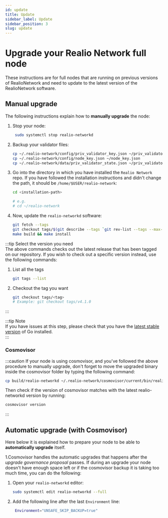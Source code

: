 ```yaml
---
id: update
title: Update
sidebar_label: Update
sidebar_position: 3
slug: update
---
```


# Upgrade your Realio Network full node
These instructions are for full nodes that are running on previous versions of RealioNetwork and need to update to the latest version of the RealioNetwork software.

## Manual upgrade
The following instructions explain how to **manually upgrade** the node:

1. Stop your node:  
   ```bash 
    sudo systemctl stop realio-networkd
   ```

2. Backup your validator files:
   ```bash 
   cp ~/.realio-network/config/priv_validator_key.json ~/priv_validator_key.json
   cp ~/.realio-network/config/node_key.json ~/node_key.json
   cp ~/.realio-network/data/priv_validator_state.json ~/priv_validator_state.json
   ```

3. Go into the directory in which you have installed the `Realio Network` repo. If you have followed
   the installation instructions and didn't change the path, it should be `/home/$USER/realio-network`:
    ```bash
    cd <installation-path> 

    # e.g.
    # cd ~/realio-network
    ```

4. Now, update the `realio-networkd` software:
    ```bash
    git fetch --tags
    git checkout tags/$(git describe --tags `git rev-list --tags --max-count=1`)
    make build && make install
    ```

:::tip Select the version you need  
The above commands checks out the latest release that has been tagged on our repository. If you wish to check out a specific version instead, use the following commands:

1. List all the tags
   ```bash
   git tags --list
   ```

2. Checkout the tag you want
   ```bash
   git checkout tags/<tag>
   # Example: git checkout tags/v4.1.0
   ```
:::

:::tip Note   
If you have issues at this step, please check that you have the [latest stable version](https://golang.org/dl/) of Go installed.  
:::

### Cosmovisor

:::caution
If your node is using cosmovisor, and you've followed the above procedure to manually upgrade, don't forget to move the upgraded binary inside the cosmovisor folder by typing the following command:

```bash
cp build/realio-networkd ~/.realio-network/cosmovisor/current/bin/realio-networkd
```

Then check if the version of cosmovisor matches with the latest realio-networkd version by running:
```bash
cosmovisor version
```
:::

## Automatic upgrade (with Cosmovisor)
Here below it is explained how to prepare your node to be able to **automatically upgrade** itself.

1.Cosmovisor handles the automatic upgrades that happens after the _upgrade governance proposal_ passes.
If during an upgrade your node doesn't have enough space left or if the cosmovisor backup it is taking too much
time, you can do the following:
1. Open your `realio-networkd` editor:
   ```bash
   sudo systemctl edit realio-networkd --full
   ``` 
1. Add the following line after the last `Environment` line:
   ```bash
    Environment="UNSAFE_SKIP_BACKUP=true"
   ```
